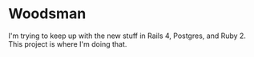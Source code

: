 # Woodsman

I'm trying to keep up with the new stuff in Rails 4, Postgres, and Ruby 2. This project is where I'm doing that.

